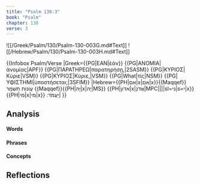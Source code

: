 ```yaml
---
title: "Psalm 130:3"
book: "Psalm"
chapter: 130
verse: 3
---
```

![[/Greek/Psalm/130/Psalm-130-003G.md#Text]]
![[/Hebrew/Psalm/130/Psalm-130-003H.md#Text]]

{{Infobox Psalm/Verse
|Greek={{PG|ΕΑΝ|ἐὰν}} {{PG|ΑΝΟΜΙΑ|ἀνομίας|APF}} {{PG|ΠΑΡΑΤΗΡΕΩ|παρατηρήσῃ,|2SASM}} {{PG|ΚΥΡΙΟΣ|Κύριε|VSM}} {{PG|ΚΥΡΙΟΣ|Κύριε,|VSM}} {{PG|What|τίς|NSM}} {{PG|ΥΦΙΣΤΗΜΙ|ὑποστήσεται;|3SFIM}}
|Hebrew={{PH|אִם|x|אִם|x}}{{Maqqef}}
עֲוֹנוֹת
תִּשְׁמָר
{{Maqqef}}{{PH|יָהּ|x|יָהּ|MS}} {{PH|אדון|x|אֲדֹנָ|MPC||||sl=ני|s=י|x}} {{PH|מי|x|מִי|x}}
יַעֲמֹד
׃|
}}

## Analysis

#### Words

#### Phrases

#### Concepts

## Reflections
